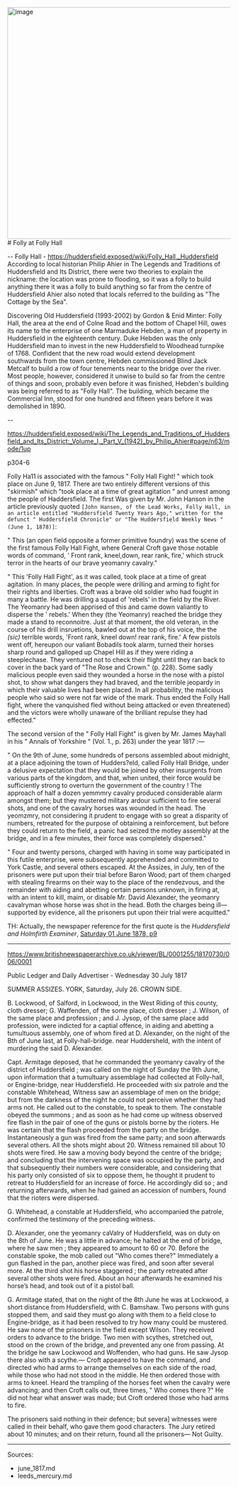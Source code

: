 <img width="522" alt="image" src="https://github.com/psychemedia/pentrich-uprising/assets/82988/74f288ea-92db-4146-8784-c8a2746200d9"># Folly at Folly Hall


--
Folly Hall - https://huddersfield.exposed/wiki/Folly_Hall,_Huddersfield
According to local historian Philip Ahier in The Legends and Traditions of Huddersfield and Its District, there were two theories to explain the nickname:
the location was prone to flooding, so it was a folly to build anything there
it was a folly to build anything so far from the centre of Huddersfield
Ahier also noted that locals referred to the building as "The Cottage by the Sea".

Discovering Old Huddersfield (1993-2002) by Gordon & Enid Minter:
Folly Hall, the area at the end of Colne Road and the bottom of Chapel Hill, owes its name to the enterprise of one Marmaduke Hebden, a man of property in Huddersfield in the eighteenth century. Duke Hebden was the only Huddersfield man to invest in the new Huddersfield to Woodhead turnpike of 1768. Confident that the new road would extend development southwards from the town centre, Hebden commissioned Blind Jack Metcalf to build a row of four tenements near to the bridge over the river. Most people, however, considered it unwise to build so far from the centre of things and soon, probably even before it was finished, Hebden's building was being referred to as "Folly Hall". The building, which became the Commercial Inn, stood for one hundred and fifteen years before it was demolished in 1890.

--

https://huddersfield.exposed/wiki/The_Legends_and_Traditions_of_Huddersfield_and_Its_District:_Volume_I,_Part_V_(1942)_by_Philip_Ahier#page/n63/mode/1up

p304-6

Folly Ha11 is associated with the famous " Folly Hall Fight! " which took place on June 9, 1817. There are two entirely different versions of this "skirmish" which "took place at a time of great agitation " and unrest among the people of Haddersfield. The first Was given by Mr. John Hanson in the article previously quoted `[John Hansen, of the Lead Works, Folly Hall, in an article entitled "Huddersfield Twenty Years Ago," written for the defunct " Huddersfield Chronicle" or "The Huddersfield Weekly News " (June 1, 1878)]`:   

" This (an open field opposite a former primitive foundry) was the scene of the first famous Folly Hall Fight, where General Croft gave those notable words of command, ' Front rank, kneel,down, rear rank, fire,' which struck terror in the hearts of our brave yeomanry cavalry."

" This 'Folly Hall Fight', as it was called, took place at a time of great agitation. In many places, the people were drilling and arming to fight for their rights and liberties. Croft was a brave old soldier who had fought in many a battle. He was drilling a squad of 'rebels' in the field by the River. The Yeomanry had been apprised of this and came down valiantly to disperse the ' rebels.' When they (the Yeomanry) reached the bridge they made a stand to reconnoitre. Just at that moment, the old veteran, in the course of his drill insruetions, bawled out at the top of his voice, the the *(sic)* terrible words, 'Front rank, kneel down! rear rank, fire.' A few pistols went off,  hereupon our valiant Bobadils took alarm, turned their horses sharp round and galloped up Chapel Hill as if they were riding a steeplechase. They ventured not to check their flight until they ran back to cover in the back yard of "The
Rose and Crown." (p. 228). Some sadly malicious people even said they wounded a horse in the nose with a pistol shot, to show what dangers they had braved, and the terrible jeopardy in which their valuable lives had been placed. In all probability, the malicious people who said so were not far wide of the mark. Thus ended the Folly Hall fight, where the vanquished fled without being attacked or even threatened) and the victors were wholly unaware of the brilliant repulse they had effected."

The second version of the " Folly Hall Fight" is given by Mr. James Mayhall in his " Annals of Yorkshire " (Vol. 1., p. 263) under the year 1817 :—

" On the 9th of June, some hundreds of persons assembled about midnight, at a place adjoining the town of Hudders?eld,
called Folly Hall Bridge, under a delusive expectation that they would be joined by other insurgents from various parts of the kingdom, and that, when united, their force would be sufficiently strong to overturn the government of the country ! The approach of half a dozen yemmmry cavalry produced considerable alarm amongst them; but they mustered military ardour sufficient to fire several shots, and one of the cavalry horses was wounded in the head. The yeomzmry, not considering it prudent to engage with so great a disparity of numbers, retreated for the purpose of obtaining a reinforcement, but before they could return to the field, a panic had seized the motley assembly at the bridge, and
in a few minutes, their force was completely dispersed."

" Four and twenty persons, charged with having in some way participated in this futile enterprise, were subsequently apprehended and committed to York Castle, and several others escaped. At the Assizes, in July, ten of the prisoners were put upon their trial before Baron Wood; part of them charged with stealing firearms on their way to the place of the rendezvous, and the remainder with aiding and abetting certain persons unknown, in firing at, with an intent to kill, maim, or disable Mr. David Alexander, the yeomanry cavalryman whose horse was shot in the head. Both the charges being ill—supported by evidence, all the prisoners put upon their trial were acquitted."


TH: Actually, the newspaper reference for the first quote is the *Huddersfield and Holmfirth Examiner*, [Saturday 01 June 1878, p9](https://www.britishnewspaperarchive.co.uk/viewer/bl/0003869/18780601/009/0009)

---

https://www.britishnewspaperarchive.co.uk/viewer/BL/0001255/18170730/006/0001

Public Ledger and Daily Advertiser - Wednesday 30 July 1817


SUMMER ASSIZES. YORK, Saturday, July 26. CROWN SIDE.

B. Lockwood, of Salford, in Lockwood, in the West Riding of this county, cloth dresser; G.  Waffenden, of the some place, cloth dresser ; J. Wilson, of the same place and profession ; and J. Jysop, of the same place add profession, were indicted for a captial offence, in aiding and abetting a tumultuous assembly, one of whom fired at D. Alexander, on the night of the Bth of June last, at Folly-hall-bridge. near Huddersheld, with the intent of murdering the said D. Alexander.

Capt. Armitage deposed, that he commanded the yeomanry cavalry of the district of Huddersfield ; was called on the night of Sunday the 9th June, upon information that a tumultuary assemblage had collected at Folly-hall, or Engine-bridge, near Huddersfield. He proceeded with six patrole and the constable Whitehead, Witness saw an assemblage of men on the bridge; but from the darkness of the night he could not perceive whether they had arms not. He called out to the constable, to speak to them. The constable obeyed the summons ; and as soon as he had come up witness observed fire flash in the pair of one of the guns or pistols borne by the rioters. He was certain that the flash proceeded from the party on the bridge. Instantaneously a gun was fired from the same party; and soon afterwards several others. All the shots might about 20. Witness remained till about 10 shots were fired. He saw a moving body beyond the centre of the bridge; and concluding that the intervening space was occupied by the party, and that subsequently their numbers were considerable, and considering that his party only consisted of six to oppose them, he thought it prudent to retreat to Huddersfield for an increase of force. He accordingly did so ; and returning afterwards, when he had gained an accession of numbers, found that the rioters were dispersed.

G. Whitehead, a constable at Huddersfield, who accompanied the patrole, confirmed the testimony of the preceding witness.

D. Alexander, one the yeomanry caValry of Huddersfield, was on duty on the 8th of June. He was a little in  advance; he halted at the end of bridge, where he saw men ; they appeared to amount to 60 or 70. Before the constable spoke, the mob called out "Who comes there?" Immediately a gun flashed in the pan, another piece was fired, and soon after several more. At the third shot his horse staggered ; the party retreated after several other shots were fired. About an hour afterwards he examined his horse’s head, and took out of it a pistol ball.

G. Armitage stated, that on the night of the 8th June he was at Lockwood, a short distance from Huddersfield, with C. Bamshaw. Two persons with guns stopped them, and said they must go along with them to a field close to Engine-bridge, as it had been resolved to try how many could be mustered. He saw none of the prisoners in the field except Wilson. They received orders to advance to the bridge. Two men with scythes, stretched out, stood on the crown of the bridge, and prevented any one from passing. At the bridge he saw Lockwood and Woffenden, who had guns. He saw Jysop there also with a scythe.— Croft appeared to have the command, and directed who had arms to arrange themselves on each side of the road, while those who had not stood in the middle. He then ordered those with arms to kneel. Heard the trampling of the horses feet when the cavalry were advancing; and then Croft calls out, three times, " Who comes there ?" He did not hear what answer was made; but Croft ordered those who had arms to fire.

The prisoners said nothing in their defence; but severa] witnesses were called in their behalf, who gave them good characters. The Jury retired about 10 minutes; and on their return, found all the prisoners— Not Guilty. 

---

Sources:

- june_1817.md
- leeds_mercury.md
